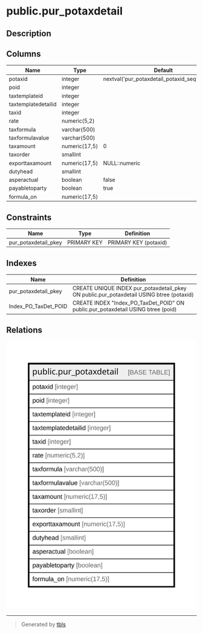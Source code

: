 # public.pur_potaxdetail

## Description

## Columns

| Name | Type | Default | Nullable | Children | Parents | Comment |
| ---- | ---- | ------- | -------- | -------- | ------- | ------- |
| potaxid | integer | nextval('pur_potaxdetail_potaxid_seq'::regclass) | false |  |  |  |
| poid | integer |  | true |  |  |  |
| taxtemplateid | integer |  | true |  |  |  |
| taxtemplatedetailid | integer |  | true |  |  |  |
| taxid | integer |  | true |  |  |  |
| rate | numeric(5,2) |  | true |  |  |  |
| taxformula | varchar(500) |  | true |  |  |  |
| taxformulavalue | varchar(500) |  | true |  |  |  |
| taxamount | numeric(17,5) | 0 | true |  |  |  |
| taxorder | smallint |  | true |  |  |  |
| exporttaxamount | numeric(17,5) | NULL::numeric | true |  |  |  |
| dutyhead | smallint |  | true |  |  |  |
| asperactual | boolean | false | true |  |  |  |
| payabletoparty | boolean | true | true |  |  |  |
| formula_on | numeric(17,5) |  | true |  |  |  |

## Constraints

| Name | Type | Definition |
| ---- | ---- | ---------- |
| pur_potaxdetail_pkey | PRIMARY KEY | PRIMARY KEY (potaxid) |

## Indexes

| Name | Definition |
| ---- | ---------- |
| pur_potaxdetail_pkey | CREATE UNIQUE INDEX pur_potaxdetail_pkey ON public.pur_potaxdetail USING btree (potaxid) |
| Index_PO_TaxDet_POID | CREATE INDEX "Index_PO_TaxDet_POID" ON public.pur_potaxdetail USING btree (poid) |

## Relations

![er](public.pur_potaxdetail.svg)

---

> Generated by [tbls](https://github.com/k1LoW/tbls)

